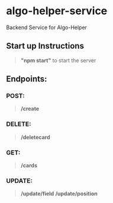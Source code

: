 # algo-helper-service
Backend Service for Algo-Helper


## Start up Instructions
> **"npm start"** to start the server

## Endpoints:

### POST: 
> **/create**

### DELETE: 
> **/deletecard**

### GET: 
> **/cards**

### UPDATE: 
> **/update/field**
> **/update/position**
